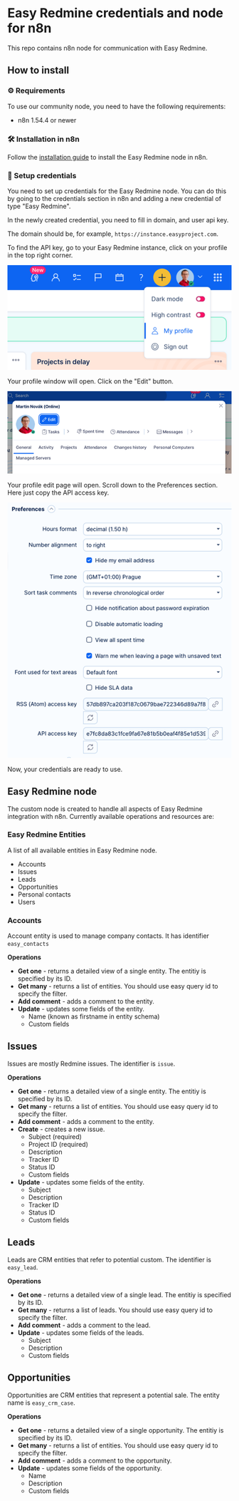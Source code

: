 # Easy Redmine credentials and node for n8n

This repo contains n8n node for communication with Easy Redmine.

## How to install

### ⚙️ Requirements

To use our community node, you need to have the following requirements:

- n8n 1.54.4 or newer

### 🛠️ Installation in n8n

Follow the [installation guide](https://docs.n8n.io/integrations/community-nodes/installation/) to install the Easy Redmine node in n8n.

### 🔑 Setup credentials

You need to set up credentials for the Easy Redmine node.
You can do this by going to the credentials section in n8n and adding a new credential of type "Easy Redmine".

In the newly created credential, you need to fill in domain, and user api key.

The domain should be, for example, `https://instance.easyproject.com`.

To find the API key, go to your Easy Redmine instance, click on your profile in the top right corner.

![Go to profile](images/cred-guide-1.png)


Your profile window will open. Click on the "Edit" button.

![Profile window](images/cred-guide-2.png)

Your profile edit page will open. Scroll down to the Preferences section. Here just copy the API access key.

![Preferences section with API key](images/cred-guide-3.png)

Now, your credentials are ready to use.

## Easy Redmine node

The custom node is created to handle all aspects of Easy Redmine integration with n8n.
Currently available operations and resources are:

### Easy Redmine Entities

A list of all available entities in Easy Redmine node.

- Accounts
- Issues
- Leads
- Opportunities
- Personal contacts
- Users

### Accounts

Account entity is used to manage company contacts. It has identifier `easy_contacts`

**Operations**

- **Get one** - returns a detailed view of a single entity. The entitiy is specified by its ID.
- **Get many** - returns a list of entities. You should use easy query id to specify the filter.
- **Add comment** - adds a comment to the entity.
- **Update** - updates some fields of the entity.
  - Name (known as firstname in entity schema)
  - Custom fields

## Issues

Issues are mostly Redmine issues. The identifier is `issue`.

**Operations**

- **Get one** - returns a detailed view of a single entity. The entitiy is specified by its ID.
- **Get many** - returns a list of entities. You should use easy query id to specify the filter.
- **Add comment** - adds a comment to the entity.
- **Create** - creates a new issue.
  - Subject (required)
  - Project ID (required)
  - Description
  - Tracker ID
  - Status ID
  - Custom fields
- **Update** - updates some fields of the entity.
  - Subject
  - Description
  - Tracker ID
  - Status ID
  - Custom fields

## Leads

Leads are CRM entities that refer to potential custom.
The identifier is `easy_lead`.

**Operations**

- **Get one** - returns a detailed view of a single lead. The entitiy is specified by its ID.
- **Get many** - returns a list of leads. You should use easy query id to specify the filter.
- **Add comment** - adds a comment to the lead.
- **Update** - updates some fields of the leads.
  - Subject
  - Description
  - Custom fields

## Opportunities

Opportunities are CRM entities that represent a potential sale. The entity name is `easy_crm_case`.

**Operations**

- **Get one** - returns a detailed view of a single opportunity. The entitiy is specified by its ID.
- **Get many** - returns a list of entities. You should use easy query id to specify the filter.
- **Add comment** - adds a comment to the opportunity.
- **Update** - updates some fields of the opportunity.
  - Name
  - Description
  - Custom fields


